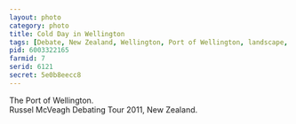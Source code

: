 ```yaml
---
layout: photo
category: photo
title: Cold Day in Wellington
tags: [Debate, New Zealand, Wellington, Port of Wellington, landscape, cycomachead, Michael Ball]
pid: 6003322165
farmid: 7
serid: 6121
secret: 5e0b8eecc8
---
```


The Port of Wellington.<br/> Russel McVeagh Debating Tour 2011, New Zealand.
